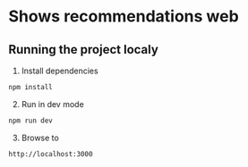 # Shows recommendations web

## Running the project localy

1. Install dependencies

```bash
npm install
```

2. Run in dev mode

```bash
npm run dev
```

3. Browse to

```bash
http://localhost:3000
```
